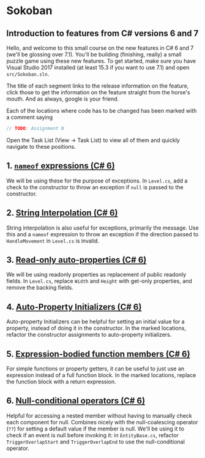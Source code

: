 # Sokoban

## Introduction to features from C# versions 6 and 7

Hello, and welcome to this small course on the new features in C# 6 and 7 (we'll be glossing over
7.1). You'll be building (finishing, really) a small puzzle game using these new features. To get
started, make sure you have Visual Studio 2017 installed (at least 15.3 if you want to use 7.1) and
open `src/Sokoban.sln`.

The title of each segment links to the release information on the feature, click those to get the
information on the feature straight from the horse's mouth. And as always, google is your friend.

Each of the locations where code has to be changed has been marked with a comment saying

```C#
// TODO: Assignment N
```

Open the Task List (View -> Task List) to view all of them and quickly navigate to these positions.

## 1. [`nameof` expressions (C# 6)][nameof-expressions]

We will be using these for the purpose of exceptions. In `Level.cs`, add a check to the constructor
to throw an exception if `null` is passed to the constructor.

## 2. [String Interpolation (C# 6)][string-interpolation]

String interpolation is also useful for exceptions, primarily the message. Use this and a `nameof` expression to throw an exception if the direction passed to `HandleMovement` in `Level.cs` is invalid.

## 3. [Read-only auto-properties (C# 6)][read-only-auto-properties]

We will be using readonly properties as replacement of public readonly fields. In `Level.cs`, replace `Width` and `Height` with get-only properties, and remove the backing fields.

## 4. [Auto-Property Initializers (C# 6)][auto-property-initializers]

Auto-property Initializers can be helpful for setting an initial value for a property, instead of doing it in the constructor. In the marked locations, refactor the constructor assignments to auto-property initializers.

## 5. [Expression-bodied function members (C# 6)][expression-bodied-function-members]

For simple functions or property getters, it can be useful to just use an expression instead of a full function block. In the marked locations, replace the function block with a return expression.

## 6. [Null-conditional operators (C# 6)][null-conditional-operators]

Helpful for accessing a nested member without having to manually check each component for null. Combines nicely with the null-coalescing operator (`??`) for setting a default value if the member is null. We'll be using it to check if an event is null before invoking it: in `EntityBase.cs`, refactor `TriggerOverlapStart` and `TriggerOverlapEnd` to use the null-conditional operator.

[nameof-expressions]: https://docs.microsoft.com/en-us/dotnet/csharp/whats-new/csharp-6#nameof-expressions
[string-interpolation]: https://docs.microsoft.com/en-us/dotnet/csharp/whats-new/csharp-6#string-interpolation
[read-only-auto-properties]: https://docs.microsoft.com/en-us/dotnet/csharp/whats-new/csharp-6#read-only-auto-properties
[auto-property-initializers]: https://docs.microsoft.com/en-us/dotnet/csharp/whats-new/csharp-6#auto-property-initializers
[expression-bodied-function-members]:https://docs.microsoft.com/en-us/dotnet/csharp/whats-new/csharp-6#expression-bodied-function-members
[null-conditional-operators]: https://docs.microsoft.com/en-us/dotnet/csharp/whats-new/csharp-6#null-conditional-operators
